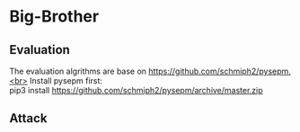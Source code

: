# Big-Brother


## Evaluation
The evaluation algrithms are base on https://github.com/schmiph2/pysepm.<br>
Install pysepm first:<br>
    pip3 install https://github.com/schmiph2/pysepm/archive/master.zip

## Attack
